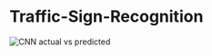# Traffic-Sign-Recognition

![CNN actual vs predicted](https://user-images.githubusercontent.com/69954811/191853629-e2fc6ffa-b4bd-4842-bf87-6a532a5e9a87.png)
